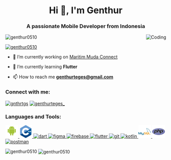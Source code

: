 <h1 align="center">Hi 👋, I'm Genthur</h1>
<h3 align="center">A passionate Mobile Developer from Indonesia</h3>
<img align ="right" alt ="Coding" width"400" src="[https://media0.giphy.com/media/v1.Y2lkPTc5MGI3NjExeHp4ZWZpM2sweG93NmhycHgxZGM1b3JsdnFpamZneml3enNlYjVvNyZlcD12MV9pbnRlcm5hbF9naWZfYnlfaWQmY3Q9Zw/IIv3NuURRxgJO/giphy.webp](https://media1.giphy.com/media/v1.Y2lkPTc5MGI3NjExOXE5OGdudDF4MDRzOXFhOGtuZGo4cDR6NjlzdzRuN3QyYXB0M3BxMSZlcD12MV9pbnRlcm5hbF9naWZfYnlfaWQmY3Q9Zw/llarwdtFqG63IlqUR1/giphy.webp)">

<p align="left"> <img src="https://komarev.com/ghpvc/?username=genthur0510&label=Profile%20views&color=0e75b6&style=flat" alt="genthur0510" /> </p>

<p align="left"> <a href="https://github.com/ryo-ma/github-profile-trophy"><img src="https://github-profile-trophy.vercel.app/?username=genthur0510" alt="genthur0510" /></a> </p>

- 🔭 I’m currently working on [Maritim Muda Connect](https://github.com/Maritim-Muda-Connect/MaritimMudaConnect)

- 🌱 I’m currently learning **Flutter**

- 📫 How to reach me **genthurteges@gmail.com**

<h3 align="left">Connect with me:</h3>
<p align="left">
<a href="https://linkedin.com/in/gnthrtgs" target="blank"><img align="center" src="https://raw.githubusercontent.com/rahuldkjain/github-profile-readme-generator/master/src/images/icons/Social/linked-in-alt.svg" alt="gnthrtgs" height="30" width="40" /></a>
<a href="https://instagram.com/genthurteges_" target="blank"><img align="center" src="https://raw.githubusercontent.com/rahuldkjain/github-profile-readme-generator/master/src/images/icons/Social/instagram.svg" alt="genthurteges_" height="30" width="40" /></a>
</p>

<h3 align="left">Languages and Tools:</h3>
<p align="left"> <a href="https://developer.android.com" target="_blank" rel="noreferrer"> <img src="https://raw.githubusercontent.com/devicons/devicon/master/icons/android/android-original-wordmark.svg" alt="android" width="40" height="40"/> </a> <a href="https://www.w3schools.com/cpp/" target="_blank" rel="noreferrer"> <img src="https://raw.githubusercontent.com/devicons/devicon/master/icons/cplusplus/cplusplus-original.svg" alt="cplusplus" width="40" height="40"/> </a> <a href="https://dart.dev" target="_blank" rel="noreferrer"> <img src="https://www.vectorlogo.zone/logos/dartlang/dartlang-icon.svg" alt="dart" width="40" height="40"/> </a> <a href="https://www.figma.com/" target="_blank" rel="noreferrer"> <img src="https://www.vectorlogo.zone/logos/figma/figma-icon.svg" alt="figma" width="40" height="40"/> </a> <a href="https://firebase.google.com/" target="_blank" rel="noreferrer"> <img src="https://www.vectorlogo.zone/logos/firebase/firebase-icon.svg" alt="firebase" width="40" height="40"/> </a> <a href="https://flutter.dev" target="_blank" rel="noreferrer"> <img src="https://www.vectorlogo.zone/logos/flutterio/flutterio-icon.svg" alt="flutter" width="40" height="40"/> </a> <a href="https://git-scm.com/" target="_blank" rel="noreferrer"> <img src="https://www.vectorlogo.zone/logos/git-scm/git-scm-icon.svg" alt="git" width="40" height="40"/> </a> <a href="https://kotlinlang.org" target="_blank" rel="noreferrer"> <img src="https://www.vectorlogo.zone/logos/kotlinlang/kotlinlang-icon.svg" alt="kotlin" width="40" height="40"/> </a> <a href="https://www.mysql.com/" target="_blank" rel="noreferrer"> <img src="https://raw.githubusercontent.com/devicons/devicon/master/icons/mysql/mysql-original-wordmark.svg" alt="mysql" width="40" height="40"/> </a> <a href="https://www.php.net" target="_blank" rel="noreferrer"> <img src="https://raw.githubusercontent.com/devicons/devicon/master/icons/php/php-original.svg" alt="php" width="40" height="40"/> </a> <a href="https://postman.com" target="_blank" rel="noreferrer"> <img src="https://www.vectorlogo.zone/logos/getpostman/getpostman-icon.svg" alt="postman" width="40" height="40"/> </a> </p>

<p><img align="left" src="https://github-readme-stats.vercel.app/api/top-langs?username=genthur0510&show_icons=true&locale=en&layout=compact" alt="genthur0510" /></p>

<p>&nbsp;<img align="center" src="https://github-readme-stats.vercel.app/api?username=genthur0510&show_icons=true&locale=en" alt="genthur0510" /></p>
